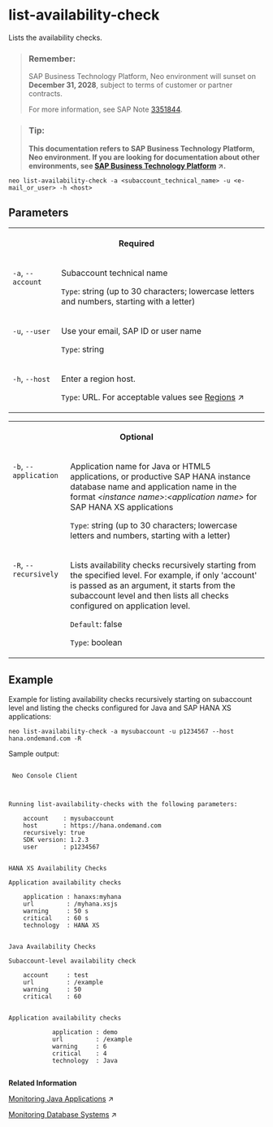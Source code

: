 <!-- loiod37bcfc3460e497cad80338192833fc5 -->

# list-availability-check

Lists the availability checks.



> ### Remember:  
> SAP Business Technology Platform, Neo environment will sunset on **December 31, 2028**, subject to terms of customer or partner contracts.
> 
> For more information, see SAP Note [3351844](https://me.sap.com/notes/3351844).

> ### Tip:  
> **This documentation refers to SAP Business Technology Platform, Neo environment. If you are looking for documentation about other environments, see [SAP Business Technology Platform](https://help.sap.com/viewer/65de2977205c403bbc107264b8eccf4b/Cloud/en-US/6a2c1ab5a31b4ed9a2ce17a5329e1dd8.html "SAP Business Technology Platform (SAP BTP) is an integrated offering comprised of the following technology portfolios: application development; process automation; integration; data, analytics, and enterprise planning; artificial intelligence. The platform offers users the ability to turn data into business value, compose end-to-end business processes, connect entire IT landscapes, and personalize, build and extend SAP applications. This reduces the overall total cost of ownership maintaining SAP landscapes and third-party software across end-to-end business processes.") :arrow_upper_right:.**



```
neo list-availability-check -a <subaccount_technical_name> -u <e-mail_or_user> -h <host>
```



## Parameters


<table>
<tr>
<th valign="top" colspan="2">

Required

</th>
</tr>
<tr>
<td valign="top">

`-a`, `--account`

</td>
<td valign="top">

Subaccount technical name

`Type`: string \(up to 30 characters; lowercase letters and numbers, starting with a letter\)

</td>
</tr>
<tr>
<td valign="top">

`-u`, `--user`

</td>
<td valign="top">

Use your email, SAP ID or user name

`Type`: string

</td>
</tr>
<tr>
<td valign="top">

`-h`, `--host`

</td>
<td valign="top">

Enter a region host.

`Type`: URL. For acceptable values see [Regions](https://help.sap.com/viewer/65de2977205c403bbc107264b8eccf4b/Cloud/en-US/350356d1dc314d3199dca15bd2ab9b0e.html "You can deploy applications in different regions. Each region represents a geographical location (for example, Europe, US East) where applications, data, or services are hosted.") :arrow_upper_right:

</td>
</tr>
</table>


<table>
<tr>
<th valign="top" colspan="2">

Optional

</th>
</tr>
<tr>
<td valign="top">

`-b`, `--application` 

</td>
<td valign="top">

Application name for Java or HTML5 applications, or productive SAP HANA instance database name and application name in the format *<instance name\>*:*<application name\>* for SAP HANA XS applications

`Type`: string \(up to 30 characters; lowercase letters and numbers, starting with a letter\)

</td>
</tr>
<tr>
<td valign="top">

`-R`, `--recursively`

</td>
<td valign="top">

Lists availability checks recursively starting from the specified level. For example, if only 'account' is passed as an argument, it starts from the subaccount level and then lists all checks configured on application level.

`Default`: false

`Type`: boolean

</td>
</tr>
</table>



## Example

Example for listing availability checks recursively starting on subaccount level and listing the checks configured for Java and SAP HANA XS applications:

```
neo list-availability-check -a mysubaccount -u p1234567 --host hana.ondemand.com -R
```

Sample output:

```

 Neo Console Client



Running list-availability-checks with the following parameters:

	account    : mysubaccount
	host       : https://hana.ondemand.com
	recursively: true
	SDK version: 1.2.3
	user       : p1234567


HANA XS Availability Checks

Application availability checks

	application : hanaxs:myhana
	url         : /myhana.xsjs
	warning     : 50 s
	critical    : 60 s
	technology  : HANA XS


Java Availability Checks

Subaccount-level availability check

	account     : test
	url         : /example
	warning     : 50
	critical    : 60


Application availability checks

			application : demo
			url         : /example
			warning     : 6
			critical    : 4
			technology  : Java
  
```

**Related Information**  


[Monitoring Java Applications](https://help.sap.com/viewer/64f7d2b06c6b40a9b3097860c5930641/Cloud/en-US/cf4b2953c2534c0a9b491abf5a4847d7.html "") :arrow_upper_right:

[Monitoring Database Systems](https://help.sap.com/viewer/64f7d2b06c6b40a9b3097860c5930641/Cloud/en-US/d5c5c6a37c944ce78fcccf2b84243d8a.html "You can monitor your database system by viewing its metrics in the SAP BTP cockpit, by retrieving them with the Metrics REST API, or by receiving alerts for them. Furthermore, when you use an SAP HANA database system, you can also configure monitoring for its SAP HANA XS applications.") :arrow_upper_right:

